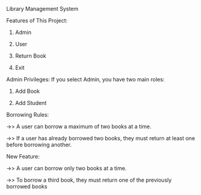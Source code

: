 Library Management System

Features of This Project:

1. Admin

2. User

3. Return Book

4. Exit

Admin Privileges:
If you select Admin, you have two main roles:

1. Add Book

2. Add Student

Borrowing Rules:

->> A user can borrow a maximum of two books at a time.

->> If a user has already borrowed two books, they must return at least one before borrowing another.

New Feature:

->> A user can borrow only two books at a time.

->> To borrow a third book, they must return one of the previously borrowed books
